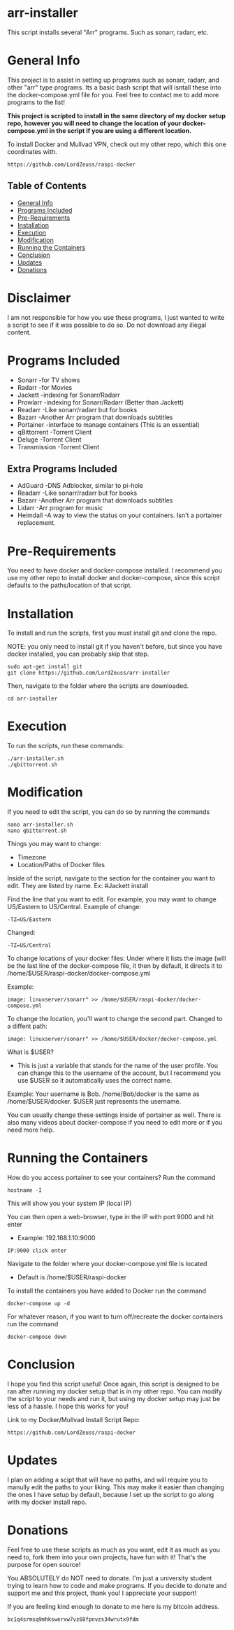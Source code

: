 # arr-installer
This script installs several "Arr" programs. Such as sonarr, radarr, etc.

# General Info
This project is to assist in setting up programs such as sonarr, radarr, and other "arr" type programs.
Its a basic bash script that will isntall these into the docker-compose.yml file for you.
Feel free to contact me to add more programs to the list!

**This project is scripted to install in the same directory of my docker setup repo, however you will need to change the location of your docker-compose.yml in the script if you are using a different location.**

To install Docker and Mullvad VPN, check out my other repo, which this one coordinates with.

```
https://github.com/LordZeuss/raspi-docker
```

## Table of Contents
* [General Info](#general-info)
* [Programs Included](#programs-included)
* [Pre-Requirements](#pre-requirements)
* [Installation](#installation)
* [Execution](#execution)
* [Modification](#modification)
* [Running the Containers](#running-the-containers)
* [Conclusion](#conclusion)
* [Updates](#updates)
* [Donations](#donations)

# Disclaimer
I am not responsible for how you use these programs, I just wanted to write a script to see if it was possible to do so. Do not download any illegal content.

# Programs Included
* Sonarr      -for TV shows
* Radarr      -for Movies
* Jackett     -indexing for Sonarr/Radarr
* Prowlarr    -indexing for Sonarr/Radarr (Better than Jackett)
* Readarr     -Like sonarr/radarr but for books
* Bazarr      -Another Arr program that downloads subtitles
* Portainer   -interface to manage containers (This is an essential)
* qBittorrent -Torrent Client
* Deluge      -Torrent Client
* Transmission -Torrent Client
## Extra Programs Included
* AdGuard     -DNS Adblocker, similar to pi-hole
* Readarr     -Like sonarr/radarr but for books
* Bazarr      -Another Arr program that downloads subtitles
* Lidarr      -Arr program for music
* Heimdall    -A way to view the status on your containers. Isn't a portainer replacement.


# Pre-Requirements
You need to have docker and docker-compose installed. 
I recommend you use my other repo to install docker and docker-compose, since this script defaults to the paths/location of that script.

# Installation
To install and run the scripts, first you must install git and clone the repo.

NOTE: you only need to install git if you haven't before, but since you have docker installed, you can probably skip that step.

```
sudo apt-get install git
git clone https://github.com/LordZeuss/arr-installer
```
Then, navigate to the folder where the scripts are downloaded.

```
cd arr-installer
```

# Execution
To run the scripts, run these commands:

```
./arr-installer.sh
./qbittorrent.sh
```

# Modification
If you need to edit the script, you can do so by running the commands

```
nano arr-installer.sh
nano qbittorrent.sh
```

Things you may want to change:
* Timezone
* Location/Paths of Docker files

Inside of the script, navigate to the section for the container you want to edit. They are listed by name. Ex: #Jackett install

Find the line that you want to edit. For example, you may want to change US/Eastern to US/Central.
Example of change:
```
-TZ=US/Eastern
```
Changed:
```
-TZ=US/Central
```

To change locations of your docker files:
Under where it lists the image (will be the last line of the docker-compose file, it then by default, it directs it to /home/$USER/raspi-docker/docker-compose.yml

Example: 
```
image: linuxserver/sonarr" >> /home/$USER/raspi-docker/docker-compose.yml
```
 To change the location, you'll want to change the second part.
 Changed to a diffent path:
```
image: linuxserver/sonarr" >> /home/$USER/docker/docker-compose.yml
```

What is $USER? 
* This is just a variable that stands for the name of the user profile. You can change this to the username of the account, but I recommend you use $USER so it automatically uses the correct name.

Example: Your username is Bob. /home/Bob/docker is the same as /home/$USER/docker. $USER just represents the username.

You can usually change these settings inside of portainer as well. There is also many videos about docker-compose if you need to edit more or if you need more help.

# Running the Containers
How do you access portainer to see your containers?
Run the command 
```
hostname -I
```
This will show you your system IP (local IP)

You can then open a web-browser, type in the IP with port 9000 and hit enter
* Example: 192.168.1.10:9000
```
IP:9000 click enter
```

Navigate to the folder where your docker-compose.yml file is located
* Default is /home/$USER/raspi-docker

To install the containers you have added to Docker run the command
```
docker-compose up -d
```
For whatever reason, if you want to turn off/recreate the docker containers run the command
```
docker-compose down
```

# Conclusion
I hope you find this script useful! Once again, this script is designed to be ran after running my docker setup that is in my other repo. You can modify the script to your needs and run it, but using my docker setup may just be less of a hassle. I hope this works for you!

Link to my Docker/Mullvad Install Script Repo:
```
https://github.com/LordZeuss/raspi-docker
```

# Updates
I plan on adding a scipt that will have no paths, and will require you to manully edit the paths to your liking. This may make it easier than changing the ones I have setup by default, because I set up the script to go along with my docker install repo.
  
# Donations
Feel free to use these scripts as much as you want, edit it as much as you need to, fork them into your own projects, have fun with it! That's the purpose for open source!

You ABSOLUTELY do NOT need to donate. I'm just a university student trying to learn how to code and make programs. If you decide to donate and support me and this project, thank you! I appreciate your support!

If you are feeling kind enough to donate to me here is my bitcoin address. 

```
bc1q4srmsq9mhkswerxw7vz68fpnvzs34wrutx9fdm
```





















